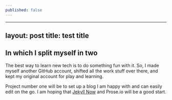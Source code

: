 ```yaml
---
published: false
---
```

---
layout: post
title: test title
---

## In which I split myself in two

The best way to learn new tech is to do something fun with it. So, I made myself another GitHub account, shifted all the work stuff over there, and kept my original account for play and learning. 

Project number one will be to set up a blog I am happy with and can easily edit on the go. I am hoping that [Jekyll Now](/ "https://github.com/barryclark/jekyllnow") and Prose.io will be a good start.
